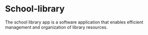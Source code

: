 # School-library
The school library app is a software application that enables efficient management and organization of library resources.

